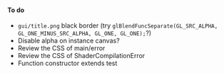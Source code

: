 #### To do

- `gui/title.png` black border (try `glBlendFuncSeparate(GL_SRC_ALPHA, GL_ONE_MINUS_SRC_ALPHA, GL_ONE, GL_ONE);`?)
- Disable alpha on instance canvas?
- Review the CSS of main/error
- Review the CSS of ShaderCompilationError
- Function constructor extends test